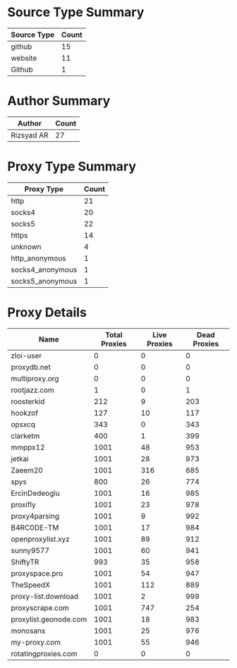 # Source Type Summary

| Source Type | Count |
|-------------|-------|
| github | 15 |
| website | 11 |
| Github | 1 |


# Author Summary

| Author | Count |
|--------|-------|
| Rizsyad AR | 27 |


# Proxy Type Summary

| Proxy Type | Count |
|------------|-------|
| http | 21 |
| socks4 | 20 |
| socks5 | 22 |
| https | 14 |
| unknown | 4 |
| http_anonymous | 1 |
| socks4_anonymous | 1 |
| socks5_anonymous | 1 |


# Proxy Details

| Name | Total Proxies | Live Proxies | Dead Proxies |
|------|---------------|--------------|---------------|
| zloi-user | 0 | 0 | 0 |
| proxydb.net | 0 | 0 | 0 |
| multiproxy.org | 0 | 0 | 0 |
| rootjazz.com | 1 | 0 | 1 |
| roosterkid | 212 | 9 | 203 |
| hookzof | 127 | 10 | 117 |
| opsxcq | 343 | 0 | 343 |
| clarketm | 400 | 1 | 399 |
| mmppx12 | 1001 | 48 | 953 |
| jetkai | 1001 | 28 | 973 |
| Zaeem20 | 1001 | 316 | 685 |
| spys | 800 | 26 | 774 |
| ErcinDedeoglu | 1001 | 16 | 985 |
| proxifly | 1001 | 23 | 978 |
| proxy4parsing | 1001 | 9 | 992 |
| B4RC0DE-TM | 1001 | 17 | 984 |
| openproxylist.xyz | 1001 | 89 | 912 |
| sunny9577 | 1001 | 60 | 941 |
| ShiftyTR | 993 | 35 | 958 |
| proxyspace.pro | 1001 | 54 | 947 |
| TheSpeedX | 1001 | 112 | 889 |
| proxy-list.download | 1001 | 2 | 999 |
| proxyscrape.com | 1001 | 747 | 254 |
| proxylist.geonode.com | 1001 | 18 | 983 |
| monosans | 1001 | 25 | 976 |
| my-proxy.com | 1001 | 55 | 946 |
| rotatingproxies.com | 0 | 0 | 0 |
